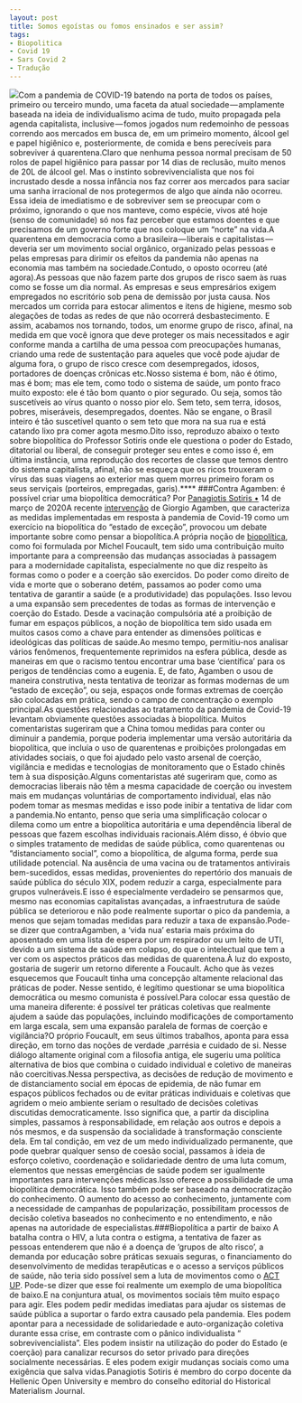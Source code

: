 ```yaml
---
layout: post
title: Somos egoístas ou fomos ensinados e ser assim?
tags:
- Biopolitica
- Covid 19
- Sars Covid 2
- Tradução
---
```


![](https://cdn-images-1.medium.com/max/2560/1*gg03WOAsoM4Ff68jHypMsg.jpeg)Com a pandemia de COVID-19 batendo na porta de todos os países, primeiro ou terceiro mundo, uma faceta da atual sociedade — amplamente baseada na ideia de individualismo acima de tudo, muito propagada pela agenda capitalista, inclusive — fomos jogados num redemoinho de pessoas correndo aos mercados em busca de, em um primeiro momento, álcool gel e papel higiênico e, posteriormente, de comida e bens perecíveis para sobreviver á quarentena.Claro que nenhuma pessoa normal precisam de 50 rolos de papel higiênico para passar por 14 dias de reclusão, muito menos de 20L de álcool gel. Mas o instinto sobrevivencialista que nos foi incrustado desde a nossa infância nos faz correr aos mercados para saciar uma sanha irracional de nos protegermos de algo que ainda não ocorreu. Essa ideia de imediatismo e de sobreviver sem se preocupar com o próximo, ignorando o que nos manteve, como espécie, vivos até hoje (senso de comunidade) só nos faz perceber que estamos doentes e que precisamos de um governo forte que nos coloque um “norte” na vida.A quarentena em democracia como a brasileira — liberais e capitalistas — deveria ser um movimento social orgânico, organizado pelas pessoas e pelas empresas para dirimir os efeitos da pandemia não apenas na economia mas também na sociedade.Contudo, o oposto ocorreu (até agora).As pessoas que não fazem parte dos grupos de risco saem às ruas como se fosse um dia normal. As empresas e seus empresários exigem empregados no escritório sob pena de demissão por justa causa. Nos mercados um corrida para estocar alimentos e itens de higiene, mesmo sob alegações de todas as redes de que não ocorrerá desbastecimento. E assim, acabamos nos tornando, todos, um enorme grupo de risco, afinal, na medida em que você ignora que deve proteger os mais necessitados e agir conforme manda a cartilha de uma pessoa com preocupações humanas, criando uma rede de sustentação para aqueles que você pode ajudar de alguma fora, o grupo de risco cresce com desempregados, idosos, portadores de doenças crônicas etc.Nosso sistema é bom, não é ótimo, mas é bom; mas ele tem, como todo o sistema de saúde, um ponto fraco muito exposto: ele é tão bom quanto o pior segurado. Ou seja, somos tão suscetíveis ao vírus quanto o nosso pior elo. Sem teto, sem terra, idosos, pobres, miseráveis, desempregados, doentes. Não se engane, o Brasil inteiro é tão suscetível quanto o sem teto que mora na sua rua e está catando lixo pra comer agota mesmo.Dito isso, reproduzo abaixo o texto sobre biopolítica do Professor Sotiris onde ele questiona o poder do Estado, ditatorial ou liberal, de conseguir proteger seu entes e como isso é, em última instância, uma reprodução dos recortes de classe que temos dentro do sistema capitalista, afinal, não se esqueça que os ricos trouxeram o vírus das suas viagens ao exterior mas quem morreu primeiro foram os seus serviçais (porteiros, empregadas, garis).****
###Contra Agamben: é possível criar uma biopolítica democrática?
Por 
[Panagiotis Sotiris •](http://criticallegalthinking.com/2020/03/14/against-agamben-is-a-democratic-biopolitics-possible/against-agamben-is-a-democratic-biopolitics-possible) 14 de março de 2020A recente 
[intervenção](http://www.journal-psychoanalysis.eu/coronavirus-and-philosophers/) de Giorgio Agamben, que caracteriza as medidas implementadas em resposta à pandemia de Covid-19 como um exercício na biopolítica do “estado de exceção”, provocou um debate importante sobre como pensar a biopolítica.A própria noção de 
[biopolítica](http://criticallegalthinking.com/2017/05/10/michel-foucault-biopolitics-biopower/), como foi formulada por Michel Foucault, tem sido uma contribuição muito importante para a compreensão das mudanças associadas à passagem para a modernidade capitalista, especialmente no que diz respeito às formas como o poder e a coerção são exercidos. Do poder como direito de vida e morte que o soberano detém, passamos ao poder como uma tentativa de garantir a saúde (e a produtividade) das populações. Isso levou a uma expansão sem precedentes de todas as formas de intervenção e coerção do Estado. Desde a vacinação compulsória até a proibição de fumar em espaços públicos, a noção de biopolítica tem sido usada em muitos casos como a chave para entender as dimensões políticas e ideológicas das políticas de saúde.Ao mesmo tempo, permitiu-nos analisar vários fenômenos, frequentemente reprimidos na esfera pública, desde as maneiras em que o racismo tentou encontrar uma base ‘científica’ para os perigos de tendências como a eugenia. E, de fato, Agamben o usou de maneira construtiva, nesta tentativa de teorizar as formas modernas de um “estado de exceção”, ou seja, espaços onde formas extremas de coerção são colocadas em prática, sendo o campo de concentração o exemplo principal.As questões relacionadas ao tratamento da pandemia de Covid-19 levantam obviamente questões associadas à biopolítica. Muitos comentaristas sugeriram que a China tomou medidas para conter ou diminuir a pandemia, porque poderia implementar uma versão autoritária da biopolítica, que incluía o uso de quarentenas e proibições prolongadas em atividades sociais, o que foi ajudado pelo vasto arsenal de coerção, vigilância e medidas e tecnologias de monitoramento que o Estado chinês tem à sua disposição.Alguns comentaristas até sugeriram que, como as democracias liberais não têm a mesma capacidade de coerção ou investem mais em mudanças voluntárias de comportamento individual, elas não podem tomar as mesmas medidas e isso pode inibir a tentativa de lidar com a pandemia.No entanto, penso que seria uma simplificação colocar o dilema como um entre a biopolítica autoritária e uma dependência liberal de pessoas que fazem escolhas individuais racionais.Além disso, é óbvio que o simples tratamento de medidas de saúde pública, como quarentenas ou “distanciamento social”, como a biopolítica, de alguma forma, perde sua utilidade potencial. Na ausência de uma vacina ou de tratamentos antivirais bem-sucedidos, essas medidas, provenientes do repertório dos manuais de saúde pública do século XIX, podem reduzir a carga, especialmente para grupos vulneráveis.E isso é especialmente verdadeiro se pensarmos que, mesmo nas economias capitalistas avançadas, a infraestrutura de saúde pública se deteriorou e não pode realmente suportar o pico da pandemia, a menos que sejam tomadas medidas para reduzir a taxa de expansão.Pode-se dizer que 
contraAgamben, a ‘vida nua’ estaria mais próxima do aposentado em uma lista de espera por um respirador ou um leito de UTI, devido a um sistema de saúde em colapso, do que o intelectual que tem a ver com os aspectos práticos das medidas de quarentena.À luz do exposto, gostaria de sugerir um retorno diferente a Foucault. Acho que às vezes esquecemos que Foucault tinha uma concepção altamente relacional das práticas de poder. Nesse sentido, é legítimo questionar se uma biopolítica democrática ou mesmo comunista é possível.Para colocar essa questão de uma maneira diferente: é possível ter práticas coletivas que realmente ajudem a saúde das populações, incluindo modificações de comportamento em larga escala, sem uma expansão paralela de formas de coerção e vigilância?O próprio Foucault, em seus últimos trabalhos, aponta para essa direção, em torno das noções de verdade
,parrésia e cuidado de si. Nesse diálogo altamente original com a filosofia antiga, ele sugeriu uma política alternativa de 
bios que combina o cuidado individual e coletivo de maneiras não coercitivas.Nessa perspectiva, as decisões de redução de movimento e de distanciamento social em épocas de epidemia, de não fumar em espaços públicos fechados ou de evitar práticas individuais e coletivas que agridem o meio ambiente seriam o resultado de decisões coletivas discutidas democraticamente. Isso significa que, a partir da disciplina simples, passamos à responsabilidade, em relação aos outros e depois a nós mesmos, e da suspensão da socialidade à transformação consciente dela. Em tal condição, em vez de um medo individualizado permanente, que pode quebrar qualquer senso de coesão social, passamos à ideia de esforço coletivo, coordenação e solidariedade dentro de uma luta comum, elementos que nessas emergências de saúde podem ser igualmente importantes para intervenções médicas.Isso oferece a possibilidade de uma biopolítica democrática. Isso também pode ser baseado na democratização do conhecimento. O aumento do acesso ao conhecimento, juntamente com a necessidade de campanhas de popularização, possibilitam processos de decisão coletiva baseados no conhecimento e no entendimento, e não apenas na autoridade de especialistas.###Biopolítica a partir de baixo
A batalha contra o HIV, a luta contra o estigma, a tentativa de fazer as pessoas entenderem que não é a doença de ‘grupos de alto risco’, a demanda por educação sobre práticas sexuais seguras, o financiamento do desenvolvimento de medidas terapêuticas e o acesso a serviços públicos de saúde, não teria sido possível sem a luta de movimentos como o 
[ACT UP](https://www.wikiwand.com/en/ACT_UP). Pode-se dizer que esse foi realmente um exemplo de uma biopolítica de baixo.E na conjuntura atual, os movimentos sociais têm muito espaço para agir. Eles podem pedir medidas imediatas para ajudar os sistemas de saúde pública a suportar o fardo extra causado pela pandemia. Eles podem apontar para a necessidade de solidariedade e auto-organização coletiva durante essa crise, em contraste com o pânico individualista “
sobrevivencialista”. Eles podem insistir na utilização do poder do Estado (e coerção) para canalizar recursos do setor privado para direções socialmente necessárias. E eles podem exigir mudanças sociais como uma exigência que salva vidas.Panagiotis Sotiris é membro do corpo docente da Hellenic Open University e membro do conselho editorial do Historical Materialism Journal.
